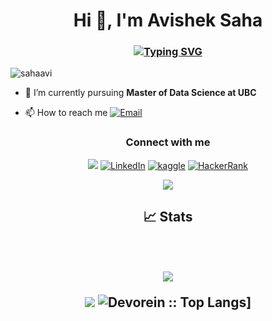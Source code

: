 <h1 align="center">Hi 👋, I'm Avishek Saha</h1>
<h3 align="center">
<a href="https://git.io/typing-svg"><img src="https://readme-typing-svg.demolab.com?  font=Fira+Code&size=22&pause=1000&color=5CF75F&center=true&multiline=true&width=435&lines=Data+Science+%7C+Machine+Learning" alt="Typing SVG" />
   </a>
</h3>

<p align="left"> 
   <img src="https://komarev.com/ghpvc/?username=sahaavi&label=Profile%20views&color=0e75b6&style=flat" alt="sahaavi" /> 
</p>

- 🔭 I’m currently pursuing  **Master of Data Science at UBC**

- 📫 How to reach me  <a href="mailto:avisheksaha123@gmail.com"><img alt="Email" src="https://img.shields.io/badge/Gmail-avisheksaha123@gmail.com-red?style=flat&logo=gmail"></a>

<h3 align="center">Connect with me</h3>
<p align="center">
   <a href="https://sahaavi.github.io"><img src="https://img.shields.io/badge/Website-sahaavi.github.io-red?style=flat-square"></a>   
   <a href="https://linkedin.com/in/sahaavi"><img alt="LinkedIn" src="https://img.shields.io/badge/LinkedIn-sahaavi-blue?style=flat&logo=linkedin"></a>
   <a href="https://kaggle.com/avi1023"><img alt="kaggle" src="https://img.shields.io/badge/kaggle-avi1023-skyblue?style=flat&logo=kaggle"></a>
   <a href="https://www.hackerrank.com/avisheksaha123"><img alt="HackerRank" src="https://img.shields.io/badge/HackerRank-avisheksaha123-greenstyle=flat&logo=hackerrank"></a>
</p>

<p align="center">
   <a href="https://github.com/sahaavi"><img src="https://github-stats-alpha.vercel.app/api?username=sahaavi&cc=22272e&tc=37BCF6&ic=fff&bc=0000"></a>
</p>


<h2 align="center">📈 Stats</p>
<br>

![](http://github-profile-summary-cards.vercel.app/api/cards/profile-details?username=sahaavi&theme=dracula) 

 
![](http://github-profile-summary-cards.vercel.app/api/cards/most-commit-language?username=sahaavi&theme=dracula)
<img alt="Devorein :: Top Langs]" src="https://github-readme-stats.vercel.app/api/top-langs/?username=sahaavi&langs_count=10&theme=tokyonight&layout=compact&hide=html">






